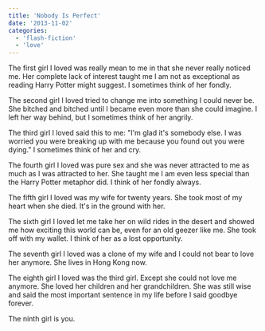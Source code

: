 ```yaml
---
title: 'Nobody Is Perfect'
date: '2013-11-02'
categories:
  - 'flash-fiction'
  - 'love'
---
```


The first girl I loved was really mean to me in that she never really noticed
me. Her complete lack of interest taught me I am not as exceptional as reading
Harry Potter might suggest. I sometimes think of her fondly.

The second girl I loved tried to change me into something I could never be. She
bitched and bitched until I became even more than she could imagine. I left her
way behind, but I sometimes think of her angrily.

The third girl I loved said this to me: "I'm glad it's somebody else. I was
worried you were breaking up with me because you found out you were dying." I
sometimes think of her and cry.

The fourth girl I loved was pure sex and she was never attracted to me as much
as I was attracted to her. She taught me I am even less special than the Harry
Potter metaphor did. I think of her fondly always.

The fifth girl I loved was my wife for twenty years. She took most of my heart
when she died. It's in the ground with her.

The sixth girl I loved let me take her on wild rides in the desert and showed me
how exciting this world can be, even for an old geezer like me. She took off
with my wallet. I think of her as a lost opportunity.

The seventh girl I loved was a clone of my wife and I could not bear to love her
anymore. She lives in Hong Kong now.

The eighth girl I loved was the third girl. Except she could not love me
anymore. She loved her children and her grandchildren. She was still wise and
said the most important sentence in my life before I said goodbye forever.

The ninth girl is you.
